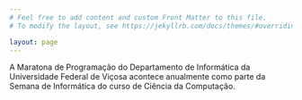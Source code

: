 ```yaml
---
# Feel free to add content and custom Front Matter to this file.
# To modify the layout, see https://jekyllrb.com/docs/themes/#overriding-theme-defaults

layout: page
---
```


A Maratona de Programação do Departamento de Informática da Universidade Federal de Viçosa acontece anualmente como parte da Semana de Informática do curso de Ciência da Computação. 